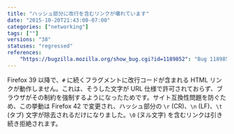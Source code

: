 ```yaml
---
title: "ハッシュ部分に改行を含むリンクが壊れています"
date: "2015-10-20T21:43:00-07:00"
categories: ["networking"]
tags: [""]
versions: "38"
statuses: "regressed"
references:
    "https://bugzilla.mozilla.org/show_bug.cgi?id=1189852": "Bug 1189852 - link broken which a line break on hash part after Bug 1144398"
---
```

Firefox 39 以降で、`#` に続くフラグメントに改行コードが含まれる HTML リンクが動作しません。これは、そうした文字が URL 仕様で許可されておらず、ブラウザがその制約を強制するようになったためです。サイト互換性問題を防ぐため、この挙動は Firefox 42 で変更され、ハッシュ部分の `\r` (CR)、`\n` (LF)、`\t` (タブ) 文字が除去されるだけになりました。`\0` (ヌル文字) を含むリンクは引き続き拒絶されます。
